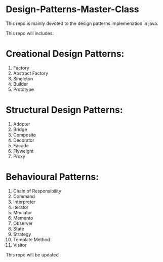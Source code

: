 # Design-Patterns-Master-Class

This repo is mainly devoted to the design patterns implemenation in java.

This repo will includes:

# Creational Design Patterns:
1. Factory
2. Abstract Factory
3. Singleton
4. Builder
5. Prototype

# Structural Design Patterns:
1. Adopter
2. Bridge
3. Composite
4. Decorator
5. Facade
6. Flyweight
7. Proxy

# Behavioural Patterns:
1. Chain of Responsibility 
2. Command
3. Interpreter
4. Iterator
5. Mediator
6. Memento 
7. Observer 
8. State
9. Strategy
10. Template Method
11. Visitor


This repo will be updated
